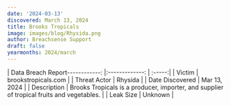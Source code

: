 ```yaml
---
date: '2024-03-13'
discovered: March 13, 2024
title: Brooks Tropicals
image: images/blog/Rhysida.png
author: Breachsense Support
draft: false
yearmonths: 2024/march
---
```


| Data Breach Report------------:     |:-------------:    | :-----:|
| Victim      | brookstropicals.com      | 
| Threat Actor      | Rhysida      | 
| Date Discovered      | Mar 13, 2024      | 
| Description      | Brooks Tropicals is a producer, importer, and supplier of tropical fruits and vegetables.      | 
| Leak Size      | Unknown      | 

